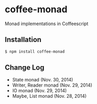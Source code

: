 coffee-monad
============

Monad implementations in Coffeescript

## Installation

```bash
$ npm install coffee-monad
```

## Change Log
* State monad (Nov. 30, 2014)
* Writer, Reader monad (Nov. 29, 2014)
* IO monad (Nov. 29, 2014)
* Maybe, List monad (Nov. 28, 2014)